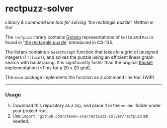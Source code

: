 # rectpuzz-solver
*Library &amp; command line tool for solving 'the rectangle puzzle'. Written in Go!*

The `rectpuzz` library contains [Golang](https://golang.org) representations of `Cell`s 
and `Rect`s found in '[the rectangle puzzle](http://www.chiark.greenend.org.uk/~sgtatham/puzzles/js/rect.html)' 
introduced in CS-135.

The library contains a `SearchGraph` function that takes in a grid of unsigned integers (`[][]uint`), and 
solves the puzzle using an efficient linear graph search with backtracing. It is significantly faster than 
the original [Racket](https://racket-lang.org) implementation (<1 ms for a 20 x 20 grid).

The `main` package implements the function as a command line tool (WIP). 

---

### Usage
1. Download this repository as a zip, and place it in the `vendor` folder under your project root.
2. Use `import "github.com/steven-xie/rectpuzz-solver/rectpuzz` as needed.
